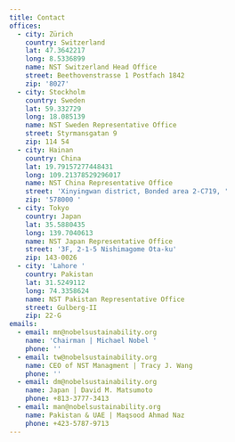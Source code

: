 ```yaml
---
title: Contact
offices:
  - city: Zürich
    country: Switzerland
    lat: 47.3642217
    long: 8.5336899
    name: NST Switzerland Head Office
    street: Beethovenstrasse 1 Postfach 1842
    zip: '8027'
  - city: Stockholm
    country: Sweden
    lat: 59.332729
    long: 18.085139
    name: NST Sweden Representative Office
    street: Styrmansgatan 9
    zip: 114 54
  - city: Hainan
    country: China
    lat: 19.79157277448431
    long: 109.21378529296017
    name: NST China Representative Office
    street: 'Xinyingwan district, Bonded area 2-C719, '
    zip: '578000 '
  - city: Tokyo
    country: Japan
    lat: 35.5880435
    long: 139.7040613
    name: NST Japan Representative Office
    street: '3F, 2-1-5 Nishimagome Ota-ku'
    zip: 143-0026
  - city: 'Lahore '
    country: Pakistan
    lat: 31.5249112
    long: 74.3358624
    name: NST Pakistan Representative Office
    street: Gulberg-II
    zip: 22-G
emails:
  - email: mn@nobelsustainability.org
    name: 'Chairman | Michael Nobel '
    phone: ''
  - email: tw@nobelsustainability.org
    name: CEO of NST Managment | Tracy J. Wang
    phone: ''
  - email: dm@nobelsustainability.org
    name: Japan | David M. Matsumoto
    phone: +813-3777-3413
  - email: man@nobelsustainability.org
    name: Pakistan & UAE | Maqsood Ahmad Naz
    phone: +423-5787-9713
---
```


